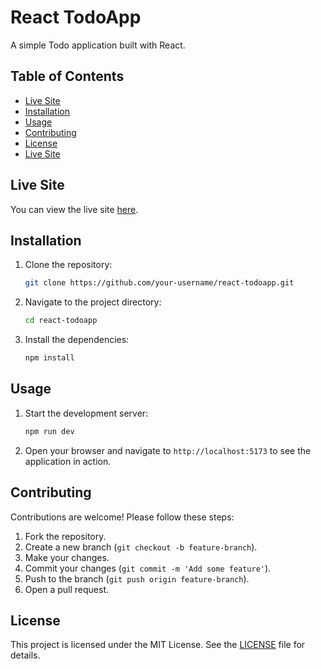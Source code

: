 # React TodoApp

A simple Todo application built with React.

## Table of Contents

- [Live Site](#live-site)
- [Installation](#installation)
- [Usage](#usage)
- [Contributing](#contributing)
- [License](#license)
- [Live Site](#live-site)


## Live Site

You can view the live site [here](https://codynego-nasa-apod.netlify.app/).


## Installation

1. Clone the repository:
    ```sh
    git clone https://github.com/your-username/react-todoapp.git
    ```
2. Navigate to the project directory:
    ```sh
    cd react-todoapp
    ```
3. Install the dependencies:
    ```sh
    npm install
    ```

## Usage

1. Start the development server:
    ```sh
    npm run dev
    ```
2. Open your browser and navigate to `http://localhost:5173` to see the application in action.



## Contributing

Contributions are welcome! Please follow these steps:

1. Fork the repository.
2. Create a new branch (`git checkout -b feature-branch`).
3. Make your changes.
4. Commit your changes (`git commit -m 'Add some feature'`).
5. Push to the branch (`git push origin feature-branch`).
6. Open a pull request.

## License

This project is licensed under the MIT License. See the [LICENSE](LICENSE) file for details.

